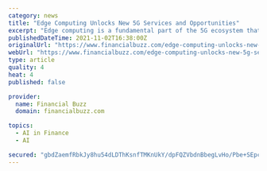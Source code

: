 ```yaml
---
category: news
title: "Edge Computing Unlocks New 5G Services and Opportunities"
excerpt: "Edge computing is a fundamental part of the 5G ecosystem that provides network data processing and storage close to the end users, typically within or at the boundary of operator enabled networks. Today,"
publishedDateTime: 2021-11-02T16:38:00Z
originalUrl: "https://www.financialbuzz.com/edge-computing-unlocks-new-5g-services-and-opportunities/"
webUrl: "https://www.financialbuzz.com/edge-computing-unlocks-new-5g-services-and-opportunities/"
type: article
quality: 4
heat: 4
published: false

provider:
  name: Financial Buzz
  domain: financialbuzz.com

topics:
  - AI in Finance
  - AI

secured: "gbdZaemfRbkJy8hu54dLDThKsnfTMKnUkY/dpFQZVbdnBbegLvHo/Pbe+SEpceXR2e8PCkoT7ngA7ziYaWd3+UhSewYZARjFe2RDz3nfQDGm/UU9h7gu56SIWFrCCGb3v6XVeVwndCZqRfR+yl19OocSr3OihOpbLESM0TcqXTv88vcv+QdH9ZiRhfpWDSrNdgMgEj8+AiNjNh78BxsbMn+OMTqJWSB7jy1UaZI7a0g5XOarI8ERDxIaAq6jnAPpfI2v3z97oluPuQjMESdnVlx3GTkDLKd9CCXWbUiEunquMfxLUsQ/MdewYRWzkuDSrH4+bgBXH5Sji0jyTKw7cR5rOAhpLz3OY4HYHO7SwIM=;4kLe2Az9se8NFRQQOJH/7g=="
---
```


